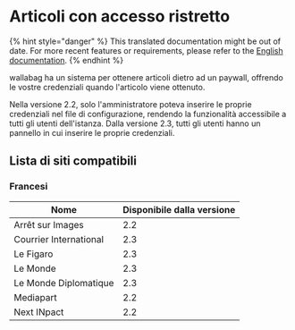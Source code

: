 # Articoli con accesso ristretto

{% hint style="danger" %}
This translated documentation might be out of date. For more recent features or requirements, please refer to the [English documentation](https://doc.wallabag.org/en/).
{% endhint %}

wallabag ha un sistema per ottenere articoli dietro ad un paywall, offrendo le vostre credenziali quando l'articolo viene ottenuto.

Nella versione 2.2, solo l'amministratore poteva inserire le proprie credenziali nel file di configurazione, rendendo la funzionalità accessibile a tutti gli utenti dell'istanza. Dalla versione 2.3, tutti gli utenti hanno un pannello in cui inserire le proprie credenziali.

## Lista di siti compatibili

### Francesi

| Nome | Disponibile dalla versione |
| ------|-------- |
| Arrêt sur Images | 2.2 |
| Courrier International | 2.3 |
| Le Figaro | 2.3 |
| Le Monde | 2.3 |
| Le Monde Diplomatique | 2.3 |
| Mediapart | 2.2 |
| Next INpact | 2.2 |
